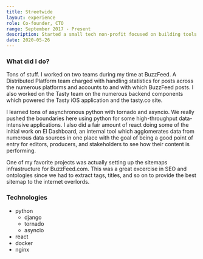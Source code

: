 ```yaml
---
title: Streetwide
layout: experience
role: Co-founder, CTO
range: September 2017 - Present
description: Started a small tech non-profit focused on building tools for organizations and grassroots groups fighting for immigrant rights.
date: 2020-05-26
---
```


### What did I do?

Tons of stuff. I worked on two teams during my time at BuzzFeed. A Distributed Platform team charged with handling statistics for posts across the numerous platforms and accounts to and with which BuzzFeed posts. I also worked on the Tasty team on the numerous backend components which powered the Tasty iOS application and the tasty.co site.

I learned tons of asynchronous python with tornado and asyncio. We really pushed the boundaries here using python for some high-throughput data-intensive applications. I also did a fair amount of react doing some of the initial work on El Dashboard, an internal tool which agglomerates data from numerous data sources in one place with the goal of being a good point of entry for editors, producers, and stakeholders to see how their content is performing.

One of my favorite projects was actually setting up the sitemaps infrastructure for BuzzFeed.com. This was a great excercise in SEO and ontologies since we had to extract tags, titles, and so on to provide the best sitemap to the internet overlords.

### Technologies

- python
  - django
  - tornado
  - asyncio
- react
- docker
- nginx
